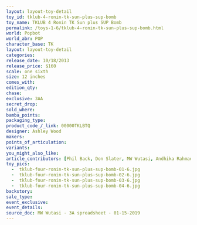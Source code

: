 ```yaml
---
layout: layout-toy-detail 
toy_id: tklub-4-ronin-tk-sun-plus-sup-bomb
toy_name: TKLUB 4 Ronin TK Sun plus SUP Bomb
permalink: /toys-1-6/tklub-4-ronin-tk-sun-plus-sup-bomb.html
world: Popbot
world_abr: POP
character_base: TK
layout: layout-toy-detail
categories: 
release_date: 10/18/2013
release_price: $160 
scale: one sixth
size: 12 inches
comes_with: 
edition_qty: 
chase: 
exclusive: 3AA
secret_drop: 
sold_where: 
bamba_points: 
packaging_type: 
product_code_/_link: 00000TKLBTQ
designer: Ashley Wood
makers: 
points_of_articulation: 
variants: 
you_might_also_like: 
article_contributors: [Phil Back, Don Slater, MW Wutasi, Andhika Rahmaditya]
toy_pics: 
  -  tklub-four-ronin-tk-sun-plus-sup-bomb-01-6.jpg
  -  tklub-four-ronin-tk-sun-plus-sup-bomb-02-6.jpg
  -  tklub-four-ronin-tk-sun-plus-sup-bomb-03-6.jpg
  -  tklub-four-ronin-tk-sun-plus-sup-bomb-04-6.jpg
backstory:
sale_type: 
event_exclusive: 
event_details: 
source_doc: MW Wutasi - 3A spreadsheet - 01-15-2019
---
```

